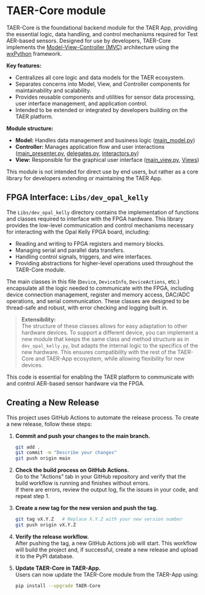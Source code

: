 # TAER-Core module

TAER-Core is the foundational backend module for the TAER App, providing the essential logic, data handling, and control mechanisms required for Test AER-based sensors. Designed for use by developers, TAER-Core implements the [Model-View-Controller (MVC)](https://wiki.wxpython.org/ModelViewController) architecture using the [wxPython](https://wiki.wxpython.org) framework. 

**Key features:**
- Centralizes all core logic and data models for the TAER ecosystem.
- Separates concerns into Model, View, and Controller components for maintainability and scalability.
- Provides reusable components and utilities for sensor data processing, user interface management, and application control.
- Intended to be extended or integrated by developers building on the TAER platform.

**Module structure:**
- **Model:** Handles data management and business logic ([main_model.py](src\TAER_Core\main_model.py))
- **Controller:** Manages application flow and user interactions ([main_presenter.py](src\TAER_Core\main_presenter.py), [delegates.py](src\TAER_Core\Controllers\delegates.py), [interactors.py](src\TAER_Core\Controllers\interactors.py))
- **View:** Responsible for the graphical user interface ([main_view.py](src\TAER_Core\main_view.py), [Views](src\TAER_Core\Views))

This module is not intended for direct use by end users, but rather as a core library for developers extending or maintaining the TAER App.

## FPGA Interface: `Libs/dev_opal_kelly`

The `Libs/dev_opal_kelly` directory contains the implementation of functions and classes required to interface with the FPGA hardware. This library provides the low-level communication and control mechanisms necessary for interacting with the Opal Kelly FPGA board, including:

- Reading and writing to FPGA registers and memory blocks.
- Managing serial and parallel data transfers.
- Handling control signals, triggers, and wire interfaces.
- Providing abstractions for higher-level operations used throughout the TAER-Core module.

The main classes in this file (`Device`, `DeviceInfo`, `DeviceActions`, etc.) encapsulate all the logic needed to communicate with the FPGA, including device connection management, register and memory access, DAC/ADC operations, and serial communication. These classes are designed to be thread-safe and robust, with error checking and logging built in.

> **Extensibility:**  
> The structure of these classes allows for easy adaptation to other hardware devices. To support a different device, you can implement a new module that keeps the same class and method structure as in `dev_opal_kelly.py`, but adapts the internal logic to the specifics of the new hardware. This ensures compatibility with the rest of the TAER-Core and TAER-App ecosystem, while allowing flexibility for new devices.

This code is essential for enabling the TAER platform to communicate with and control AER-based sensor hardware via the FPGA.

## Creating a New Release

This project uses GitHub Actions to automate the release process. To create a new release, follow these steps:

1. **Commit and push your changes to the main branch.**
   ```sh
   git add .
   git commit -m "Describe your changes"
   git push origin main
   ```

2. **Check the build process on GitHub Actions.**  
   Go to the "Actions" tab in your GitHub repository and verify that the build workflow is running and finishes without errors.  
   If there are errors, review the output log, fix the issues in your code, and repeat step 1.

3. **Create a new tag for the new version and push the tag.**
   ```sh
   git tag vX.Y.Z   # Replace X.Y.Z with your new version number
   git push origin vX.Y.Z
   ```

4. **Verify the release workflow.**  
   After pushing the tag, a new GitHub Actions job will start. This workflow will build the project and, if successful, create a new release and upload it to the PyPI database.

5. **Update TAER-Core in TAER-App.**  
   Users can now update the TAER-Core module from the TAER-App using:
   ```sh
   pip install --upgrade TAER-Core
   ```